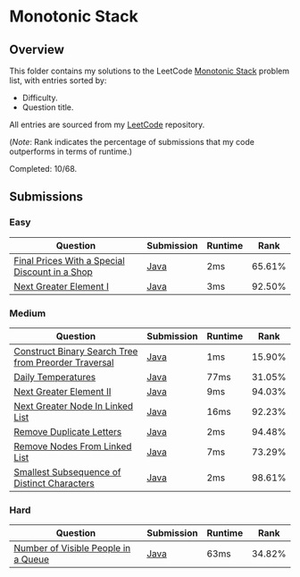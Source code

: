 # Monotonic Stack

## Overview
This folder contains my solutions to the LeetCode [Monotonic Stack](https://leetcode.com/problem-list/monotonic-stack/) problem list,
with entries sorted by:
- Difficulty.
- Question title.

All entries are sourced from my [LeetCode](https://github.com/shumarb/leetcode) repository.

(*Note*: Rank indicates the percentage of submissions that my code outperforms in terms of runtime.)

Completed: 10/68.

## Submissions
### Easy
| Question                                                                                                                                    | Submission                                                                                                    | Runtime | Rank   |
|---------------------------------------------------------------------------------------------------------------------------------------------|---------------------------------------------------------------------------------------------------------------|---------|--------|
| [Final Prices With a Special Discount in a Shop](https://leetcode.com/problems/final-prices-with-a-special-discount-in-a-shop/description/) | [Java](https://github.com/shumarb/leetcode/blob/main/submissions/FinalPricesWithASpecialDiscountInAShop.java) | 2ms     | 65.61% |
| [Next Greater Element I](https://leetcode.com/problems/next-greater-element-i/description/)                                                 | [Java](https://github.com/shumarb/leetcode/blob/main/submissions/NextGreaterElementOne.java)                  | 3ms     | 92.50% |

### Medium
| Question                                                                                                                                                 | Submission                                                                                                            | Runtime | Rank   |
|----------------------------------------------------------------------------------------------------------------------------------------------------------|-----------------------------------------------------------------------------------------------------------------------|---------|--------|
| [Construct Binary Search Tree from Preorder Traversal](https://leetcode.com/problems/construct-binary-search-tree-from-preorder-traversal/description/)  | [Java](https://github.com/shumarb/leetcode/blob/main/submissions/ConstructBinarySearchTreeFromPreorderTraversal.java) | 1ms     | 15.90% |
| [Daily Temperatures](https://leetcode.com/problems/daily-temperatures/description/)                                                                      | [Java](https://github.com/shumarb/leetcode/blob/main/submissions/DailyTemperatures.java)                              | 77ms    | 31.05% |
| [Next Greater Element II](https://leetcode.com/problems/next-greater-element-ii/description/)                                                            | [Java](https://github.com/shumarb/leetcode/blob/main/submissions/NextGreaterElementTwo.java)                          | 9ms     | 94.03% |
| [Next Greater Node In Linked List](https://leetcode.com/problems/next-greater-node-in-linked-list/description/)                                          | [Java](https://github.com/shumarb/leetcode/blob/main/submissions/NextGreaterNodeInLinkedList.java)                    | 16ms    | 92.23% |
| [Remove Duplicate Letters](https://leetcode.com/problems/remove-duplicate-letters/description/)                                                          | [Java](https://github.com/shumarb/leetcode/blob/main/submissions/RemoveDuplicateLetters.java)                         | 2ms     | 94.48% |
| [Remove Nodes From Linked List](https://leetcode.com/problems/remove-nodes-from-linked-list/description/)                                                | [Java](https://github.com/shumarb/leetcode/blob/main/submissions/RemoveNodesFromLinkedList.java)                      | 7ms     | 73.29% |
| [Smallest Subsequence of Distinct Characters](https://leetcode.com/problems/smallest-subsequence-of-distinct-characters/description/)                    | [Java](https://github.com/shumarb/leetcode/blob/main/submissions/SmallestSubsequenceOfDistinctCharacters.java)        | 2ms     | 98.61% |

### Hard
| Question                                                                                                              | Submission                                                                                           | Runtime | Rank   |
|-----------------------------------------------------------------------------------------------------------------------|------------------------------------------------------------------------------------------------------|---------|--------|
| [Number of Visible People in a Queue](https://leetcode.com/problems/number-of-visible-people-in-a-queue/description/) | [Java](https://github.com/shumarb/leetcode/blob/main/submissions/NumberOfVisiblePeopleInAQueue.java) | 63ms    | 34.82% |
